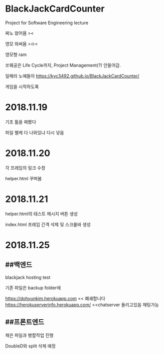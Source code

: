 # BlackJackCardCounter

Project for Software Engineering lecture

짜노 왔어욤 ><

영모 와써욤 >ㅁ<

영모형 ram

쏘웨공은 Life Cycle까지, Project Management(?) 안들어감.

일해라 노예들아
https://kyc3492.github.io/BlackJackCardCounter/

게임을 시작하도록 

# 2018.11.19

기초 틀을 짜봤다

파일 왤케 다 나와있냐 다시 넣음

# 2018.11.20

각 프레임의 링크 수정

helper.html 꾸며봄

# 2018.11.21

helper.html의 테스트 메시지 버튼 생성

index.html 프레임 간격 삭제 및 스크롤바 생성

# 2018.11.25

##백엔드
------

blackjack hosting test

기존 파일은 backup folder에


https://dohyunkim.herokuapp.com << 폐쇄합니다
https://herokuserverinfo.herokuapp.com/ <<chatserver 돌리고있음 채팅가능 


##프론트엔드
---------

채은 파일과 병합작업 진행

DoubleD와 split 삭제 예정
